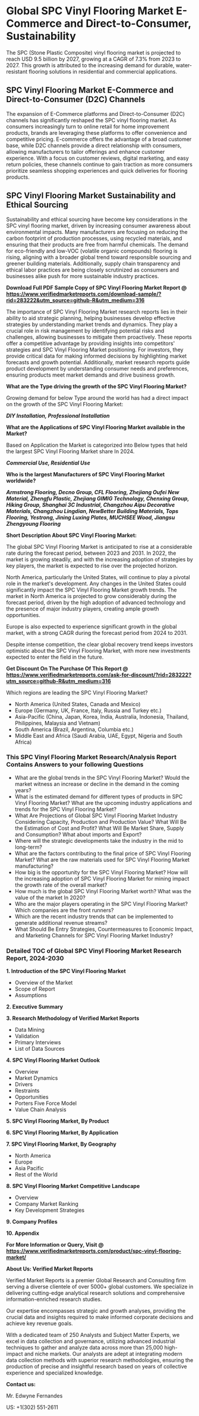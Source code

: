 <h1>Global SPC Vinyl Flooring Market E-Commerce and Direct-to-Consumer, Sustainability</h1><p class=""><p>The SPC (Stone Plastic Composite) vinyl flooring market is projected to reach USD 9.5 billion by 2027, growing at a CAGR of 7.3% from 2023 to 2027. This growth is attributed to the increasing demand for durable, water-resistant flooring solutions in residential and commercial applications.</p><h2>SPC Vinyl Flooring Market E-Commerce and Direct-to-Consumer (D2C) Channels</h2><p>The expansion of E-Commerce platforms and Direct-to-Consumer (D2C) channels has significantly reshaped the SPC vinyl flooring market. As consumers increasingly turn to online retail for home improvement products, brands are leveraging these platforms to offer convenience and competitive pricing. E-commerce offers the advantage of a broad customer base, while D2C channels provide a direct relationship with consumers, allowing manufacturers to tailor offerings and enhance customer experience. With a focus on customer reviews, digital marketing, and easy return policies, these channels continue to gain traction as more consumers prioritize seamless shopping experiences and quick deliveries for flooring products.</p><h2>SPC Vinyl Flooring Market Sustainability and Ethical Sourcing</h2><p>Sustainability and ethical sourcing have become key considerations in the SPC vinyl flooring market, driven by increasing consumer awareness about environmental impacts. Many manufacturers are focusing on reducing the carbon footprint of production processes, using recycled materials, and ensuring that their products are free from harmful chemicals. The demand for eco-friendly and low-VOC (volatile organic compounds) flooring is rising, aligning with a broader global trend toward responsible sourcing and greener building materials. Additionally, supply chain transparency and ethical labor practices are being closely scrutinized as consumers and businesses alike push for more sustainable industry practices.</p></p><p class=""><strong>Download Full PDF Sample Copy of SPC Vinyl Flooring Market Report @ <a href="https://www.verifiedmarketreports.com/download-sample/?rid=283222&utm_source=github-R&utm_medium=316" target="_blank">https://www.verifiedmarketreports.com/download-sample/?rid=283222&utm_source=github-R&utm_medium=316</a></strong></p><p>The importance of&nbsp;SPC Vinyl Flooring Market research reports lies in their ability to aid strategic planning, helping businesses develop effective strategies by understanding market trends and dynamics. They play a crucial role in risk management by identifying potential risks and challenges, allowing businesses to mitigate them proactively. These reports offer a competitive advantage by providing insights into competitors' strategies and SPC Vinyl Flooring Market positioning. For investors, they provide critical data for making informed decisions by highlighting market forecasts and growth potential. Additionally, market research reports guide product development by understanding consumer needs and preferences, ensuring products meet market demands and drive business growth.</p><p><strong>What are the&nbsp;Type driving the growth of the SPC Vinyl Flooring Market?</strong></p><p id="" class="">Growing demand for below Type around the world has had a direct impact on the growth of the SPC Vinyl Flooring Market:</p><p class=""><em><strong>DIY Installation, Professional Installation</strong></em></p><p class=""><strong>What are the&nbsp;Applications&nbsp;of SPC Vinyl Flooring Market available in the Market?</strong></p><p id="" class="">Based on Application the Market is categorized into Below types that held the largest SPC Vinyl Flooring Market share In 2024.</p><p class=""><em><strong>Commercial Use, Residential Use</strong></em></p><p class=""><strong>Who is the largest Manufacturers of SPC Vinyl Flooring Market worldwide?</strong></p><p><em><strong>Armstrong Flooring, Decno Group, CFL Flooring, Zhejiang Oufei New Material, Zhengfu Plastic, Zhejiang GIMIG Technology, Chenxing Group, Hiking Group, Shanghai 3C Industrial, Changzhou Aipu Decorative Materials, Changzhou Lingdian, NewBetter Building Materials, Tops Flooring, Yestrong, Jining Luxing Plates, MUCHSEE Wood, Jiangsu Zhengyoung Flooring</strong></em></p><p id="" class=""><strong>Short Description About SPC Vinyl Flooring Market:</strong></p><p>The global SPC Vinyl Flooring Market is anticipated to rise at a considerable rate during the forecast period, between 2023 and 2031. In 2022, the market is growing steadily, and with the increasing adoption of strategies by key players, the market is expected to rise over the projected horizon.</p><p>North America, particularly the United States, will continue to play a pivotal role in the market's development. Any changes in the United States could significantly impact the SPC Vinyl Flooring Market growth trends. The market in North America is projected to grow considerably during the forecast period, driven by the high adoption of advanced technology and the presence of major industry players, creating ample growth opportunities.</p><p>Europe is also expected to experience significant growth in the global market, with a strong CAGR during the forecast period from 2024 to 2031.</p><p>Despite intense competition, the clear global recovery trend keeps investors optimistic about the SPC Vinyl Flooring Market, with more new investments expected to enter the field in the future.</p><p id="" class=""><strong>Get Discount On The Purchase Of This Report @ <a href="https://www.verifiedmarketreports.com/ask-for-discount/?rid=283222?utm_source=github-R&utm_medium=316" target="_blank">https://www.verifiedmarketreports.com/ask-for-discount/?rid=283222?utm_source=github-R&utm_medium=316</a></strong></p><p class="">Which regions are leading the SPC Vinyl Flooring Market?</p><ul><li>North America (United States, Canada and Mexico)</li><li>Europe (Germany, UK, France, Italy, Russia and Turkey etc.)</li><li>Asia-Pacific (China, Japan, Korea, India, Australia, Indonesia, Thailand, Philippines, Malaysia and Vietnam)</li><li>South America (Brazil, Argentina, Columbia etc.)</li><li>Middle East and Africa (Saudi Arabia, UAE, Egypt, Nigeria and South Africa)</li></ul><h3 id="" class="">This SPC Vinyl Flooring Market Research/Analysis Report Contains Answers to your following Questions</h3><ul><li>What are the global trends in the SPC Vinyl Flooring Market? Would the market witness an increase or decline in the demand in the coming years?</li><li>What is the estimated demand for different types of products in SPC Vinyl Flooring Market? What are the upcoming industry applications and trends for the SPC Vinyl Flooring Market?</li><li>What Are Projections of Global SPC Vinyl Flooring Market Industry Considering Capacity, Production and Production Value? What Will Be the Estimation of Cost and Profit? What Will Be Market Share, Supply and Consumption? What about imports and Export?</li><li>Where will the strategic developments take the industry in the mid to long-term?</li><li>What are the factors contributing to the final price of SPC Vinyl Flooring Market? What are the raw materials used for SPC Vinyl Flooring Market manufacturing?</li><li>How big is the opportunity for the SPC Vinyl Flooring Market? How will the increasing adoption of SPC Vinyl Flooring Market for mining impact the growth rate of the overall market?</li><li>How much is the global SPC Vinyl Flooring Market worth? What was the value of the market In 2020?</li><li>Who are the major players operating in the SPC Vinyl Flooring Market? Which companies are the front runners?</li><li>Which are the recent industry trends that can be implemented to generate additional revenue streams?</li><li>What Should Be Entry Strategies, Countermeasures to Economic Impact, and Marketing Channels for SPC Vinyl Flooring Market Industry?</li></ul><h3 id="" class="">Detailed TOC of Global SPC Vinyl Flooring Market Research Report, 2024-2030</h3><p id="" class=""><strong>1. Introduction of the SPC Vinyl Flooring Market</strong></p><ul><li>Overview of the Market</li><li>Scope of Report</li><li>Assumptions</li></ul><p id="" class=""><strong>2. Executive Summary</strong></p><p id="" class=""><strong>3. Research Methodology of Verified Market Reports</strong></p><ul><li>Data Mining</li><li>Validation</li><li>Primary Interviews</li><li>List of Data Sources</li></ul><p id="" class=""><strong>4. SPC Vinyl Flooring Market Outlook</strong></p><ul><li>Overview</li><li>Market Dynamics</li><li>Drivers</li><li>Restraints</li><li>Opportunities</li><li>Porters Five Force Model</li><li>Value Chain Analysis</li></ul><p id="" class=""><strong>5. SPC Vinyl Flooring Market, By Product</strong></p><p id="" class=""><strong>6. SPC Vinyl Flooring Market, By Application</strong></p><p id="" class=""><strong>7. SPC Vinyl Flooring Market, By Geography</strong></p><ul><li>North America</li><li>Europe</li><li>Asia Pacific</li><li>Rest of the World</li></ul><p id="" class=""><strong>8. SPC Vinyl Flooring Market Competitive Landscape</strong></p><ul><li>Overview</li><li>Company Market Ranking</li><li>Key Development Strategies</li></ul><p id="" class=""><strong>9. Company Profiles</strong></p><p id="" class=""><strong>10. Appendix</strong></p><p id="" class=""><strong>For More Information or Query, Visit @ <a href="https://www.verifiedmarketreports.com/product/spc-vinyl-flooring-market/" target="_blank">https://www.verifiedmarketreports.com/product/spc-vinyl-flooring-market/</a></strong></p><p id="" class=""><strong>About Us: Verified Market Reports</strong></p><p id="" class="">Verified Market Reports is a premier Global Research and Consulting firm serving a diverse clientele of over 5000+ global customers. We specialize in delivering cutting-edge analytical research solutions and comprehensive information-enriched research studies.</p><p id="" class="">Our expertise encompasses strategic and growth analyses, providing the crucial data and insights required to make informed corporate decisions and achieve key revenue goals.</p><p id="" class="">With a dedicated team of 250 Analysts and Subject Matter Experts, we excel in data collection and governance, utilizing advanced industrial techniques to gather and analyze data across more than 25,000 high-impact and niche markets. Our analysts are adept at integrating modern data collection methods with superior research methodologies, ensuring the production of precise and insightful research based on years of collective experience and specialized knowledge.</p><p id="" class=""><strong>Contact us:</strong></p><p id="" class="">Mr. Edwyne Fernandes</p><p id="" class="">US: +1(302) 551-2611</p>